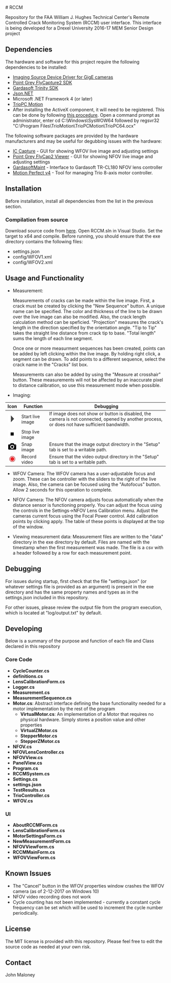 \# RCCM

Repository for the FAA William J. Hughes Technical Center's Remote Controlled Crack Monitoring System (RCCM) user interface. This interface is being developed for a Drexel University 2016-17 MEM Senior Design project

## Dependencies

The hardware and software for this project require the following dependencies to be installed:

* [Imaging Source Device Driver for GigE cameras](https://www.theimagingsource.com/support/downloads-for-windows/device-drivers/icwdmgigetis/)
* [Point Grey FlyCapture2 SDK](https://www.ptgrey.com/support/downloads/10700/)
* [Gardasoft Trinity SDK](http://www.gardasoft.com/Downloads/)
* [Json.NET](https://github.com/nlohmann/json)
* Microsoft .NET Framework 4 (or later)
* [TrioPC Motion](http://www.triomotion.com/tmt3/sitefiles/software/addon_software.asp#one&section=six)
 * After installing the ActiveX component, it will need to be registered. This can be done by following [this procedure](http://www.ctimls.com/Support/KB/How%20To/Register_dll.htm). Open a command prompt as administrator, enter cd C:\Windows\SysWOW64 followed by regsvr32 "C:\Program Files\TrioMotion\TrioPCMotion\TrioPC64.ocx"

The following software packages are provided by the hardware manufacturers and may be useful for degubbing issues with the hardware:

* [IC Capture](https://www.theimagingsource.com/support/downloads-for-windows/end-user-software/iccapture/) - GUI for showing WFOV live image and adjusting settings
* [Point Grey FlyCap2 Viewer](https://www.ptgrey.com/support/downloads/10655/) - GUI for showing NFOV live image and adjusting settings
* [GardasoftMaint](http://www.gardasoft.com/Downloads/) - Interface to Gardasoft TR-CL180 NFOV lens controller
* [Motion Perfect v4](http://www.triomotion.com/tmt3/sitefiles/software/motion_perfectv4.asp#section=t10) - Tool for managing Trio 8-axis motor controller.

## Installation

Before installation, install all dependencies from the list in the previous section.

### Compilation from source
Download source code from [here](https://github.com/jmal0/RCCM.git). Open RCCM.sln in Visual Studio. Set the target to x64 and compile. Before running, you should ensure that the exe directory contains the following files:

* settings.json
* config/WFOV1.xml
* config/WFOV2.xml

## Usage and Functionality

* Measurement:

  Measurements of cracks can be made within the live image. First, a crack must be created by clicking the "New Sequence" button. A unique name can be specified. The color and thickness of the line to be drawn over the live image can also be modified. Also, the crack length calculation method can be speficied. "Projection" measures the crack's length in the direction specified by the orientation angle. "Tip to Tip" takes the straight line distance from crack tip to base. "Total length" sums the length of each line segment.

  Once one or more measurment sequences has been created, points can be added by left clicking within the live image. By holding right click, a segment can be drawn. To add points to a different sequence, select the crack name in the "Cracks" list box. 
  
  Measurements can also be added by using the "Measure at crosshair" button. These measurements will not be affected by an inaccurate pixel to distance calibration, so use this measurement mode when possible.

* Imaging:
 
 |Icon                                                                                   | Function         |Debugging
 |:-------------------------------------------------------------------------------------:| -----------------| ---------------------------------------------------------------------------------------------------------------------------------------------|
 | ![play.png](https://github.com/jmal0/RCCM/blob/master/RCCM/res/play.png?raw=true)     | Start live image | If image does not show or button is disabled, the camera is not connected, opened by another process, or does not have sufficient bandwidth. |
 | ![stop.png](https://github.com/jmal0/RCCM/blob/master/RCCM/res/stop.png?raw=true)     | Stop live image  |
 | ![snap.png](https://github.com/jmal0/RCCM/blob/master/RCCM/res/snap.png?raw=true)     | Snap image       | Ensure that the image output directory in the "Setup" tab is set to a writable path.
 | ![record.png](https://github.com/jmal0/RCCM/blob/master/RCCM/res/record.png?raw=true) | Record video     | Ensure that the video output directory in the "Setup" tab is set to a writable path.
 
* WFOV Camera: The WFOV camera has a user-adjustable focus and zoom. These can be controller with the sliders to the right of the live image. Also, the camera can be focused using the "Autofocus" button. Allow 2 seconds for this operation to complete.

* NFOV Camera: The NFOV camera adjusts focus automatically when the distance sensor is functioning properly. You can adjust the focus using the controls in the Settings->NFOV Lens Calibration menu. Adjust the cameras current focus using the Focal Power control. Add calibration points by clicking apply. The table of these points is displayed at the top of the window.

* Viewing measurement data: Measurement files are written to the "data" directory in the exe directory by default. Files are named with the timestamp when the first measurement was made. The file is a csv with a header followed by a row for each measurement point.

## Debugging

For issues during startup, first check that the file "settings.json" (or whatever settings file is provided as an argument) is present in the exe directory and has the same property names and types as in the settings.json included in this repository.

For other issues, please review the output file from the program execution, which is located at "log/output.txt" by default.

## Developing

Below is a summary of the purpose and function of each file and Class declared in this repository

### Core Code

* **CycleCounter.cs**
* **definitions.cs**
* **LensCalibrationForm.cs**
* **Logger.cs**
* **Measurement.cs**
* **MeasurementSequence.cs**
* **Motor.cs**: Abstract interface defining the base functionality needed for a motor implementation by the rest of the program
  * **VirtualMotor.cs**: An implementation of a Motor that requires no physical hardware. Simply stores a position value and other properties
  * **VirtualZMotor.cs**
  * **StepperMotor.cs**
  * **StepperZMotor.cs**
* **NFOV.cs**
* **NFOVLensController.cs**
* **NFOVView.cs**
* **PanelView.cs**
* **Program.cs**
* **RCCMSystem.cs**
* **Settings.cs**
* **settings.json**
* **TestResults.cs**
* **TrioController.cs**
* **WFOV.cs**

### UI

* **AboutRCCMForm.cs**
* **LensCalibrationForm.cs**
* **MotorSettingsForm.cs**
* **NewMeasurementForm.cs**
* **NFOVViewForm.cs**
* **RCCMMainForm.cs**
* **WFOVViewForm.cs**

## Known Issues

* The "Cancel" button in the WFOV properties window crashes the WFOV camera (as of 2-12-2017 on Windows 10)
* NFOV video recording does not work
* Cycle counting has not been implemented - currently a constant cycle frequency can be set which will be used to increment the cycle number periodically.

## License

The MIT license is provided with this repository. Please feel free to edit the source code as needed at your own risk.

## Contact

John Maloney
